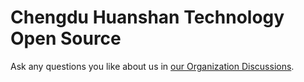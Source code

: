 # Chengdu Huanshan Technology Open Source

Ask any questions you like about us in [our Organization Discussions](https://github.com/orgs/huanshankeji/discussions).
